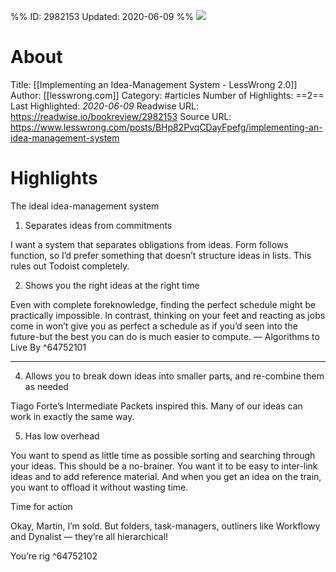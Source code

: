 %%
ID: 2982153
Updated: 2020-06-09
%%
![](https://readwise-assets.s3.amazonaws.com/static/images/article0.00998d930354.png)

# About
Title: [[Implementing an Idea-Management System - LessWrong 2.0]]
Author: [[lesswrong.com]]
Category: #articles
Number of Highlights: ==2==
Last Highlighted: *2020-06-09*
Readwise URL: https://readwise.io/bookreview/2982153
Source URL: https://www.lesswrong.com/posts/BHp82PvqCDayFpefg/implementing-an-idea-management-system


# Highlights 
The ideal idea-management system

1. Separates ideas from commitments

I want a system that separates obligations from ideas. Form follows function, so I’d prefer something that doesn’t structure ideas in lists. This rules out Todoist completely.

2. Shows you the right ideas at the right time

Even with complete foreknowledge, finding the perfect schedule might be practically impossible. In contrast, thinking on your feet and reacting as jobs come in won’t give you as perfect a schedule as if you’d seen into the future-but the best you can do is much easier to compute. — Algorithms to Live By  ^64752101

---

4. Allows you to break down ideas into smaller parts, and re-combine them as needed

Tiago Forte’s Intermediate Packets inspired this. Many of our ideas can work in exactly the same way.

5. Has low overhead

You want to spend as little time as possible sorting and searching through your ideas. This should be a no-brainer. You want it to be easy to inter-link ideas and to add reference material. And when you get an idea on the train, you want to offload it without wasting time.

Time for action

Okay, Martin, I’m sold. But folders, task-managers, outliners like Workflowy and Dynalist — they’re all hierarchical!

You’re rig  ^64752102

